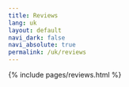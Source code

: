 ```yaml
---
title: Reviews
lang: uk
layout: default
navi_dark: false
navi_absolute: true
permalink: /uk/reviews
---
```


{% include pages/reviews.html %}
